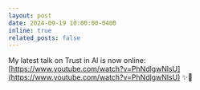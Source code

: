 ```yaml
---
layout: post
date: 2024-09-19 10:00:00-0400
inline: true
related_posts: false
---
```


My latest talk on Trust in AI is now online: [https://www.youtube.com/watch?v=PhNdlgwNlsU](https://www.youtube.com/watch?v=PhNdlgwNlsU) ✨🎥